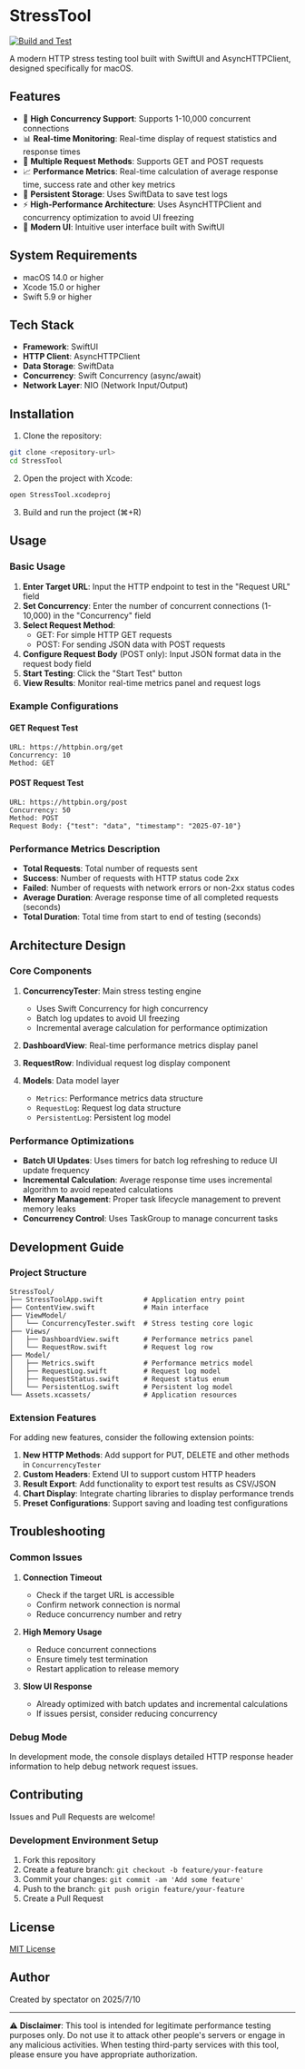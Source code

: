 # StressTool

[![Build and Test](https://github.com/YOUR_USERNAME/StressTool/workflows/Build%20and%20Test/badge.svg)](https://github.com/YOUR_USERNAME/StressTool/actions)

A modern HTTP stress testing tool built with SwiftUI and AsyncHTTPClient, designed specifically for macOS.

## Features

- 🚀 **High Concurrency Support**: Supports 1-10,000 concurrent connections
- 📊 **Real-time Monitoring**: Real-time display of request statistics and response times
- 🎯 **Multiple Request Methods**: Supports GET and POST requests
- 📈 **Performance Metrics**: Real-time calculation of average response time, success rate and other key metrics
- 💾 **Persistent Storage**: Uses SwiftData to save test logs
- ⚡ **High-Performance Architecture**: Uses AsyncHTTPClient and concurrency optimization to avoid UI freezing
- 🎨 **Modern UI**: Intuitive user interface built with SwiftUI

## System Requirements

- macOS 14.0 or higher
- Xcode 15.0 or higher
- Swift 5.9 or higher

## Tech Stack

- **Framework**: SwiftUI
- **HTTP Client**: AsyncHTTPClient
- **Data Storage**: SwiftData
- **Concurrency**: Swift Concurrency (async/await)
- **Network Layer**: NIO (Network Input/Output)

## Installation

1. Clone the repository:
```bash
git clone <repository-url>
cd StressTool
```

2. Open the project with Xcode:
```bash
open StressTool.xcodeproj
```

3. Build and run the project (⌘+R)

## Usage

### Basic Usage

1. **Enter Target URL**: Input the HTTP endpoint to test in the "Request URL" field
2. **Set Concurrency**: Enter the number of concurrent connections (1-10,000) in the "Concurrency" field
3. **Select Request Method**:
   - GET: For simple HTTP GET requests
   - POST: For sending JSON data with POST requests
4. **Configure Request Body** (POST only): Input JSON format data in the request body field
5. **Start Testing**: Click the "Start Test" button
6. **View Results**: Monitor real-time metrics panel and request logs

### Example Configurations

#### GET Request Test
```
URL: https://httpbin.org/get
Concurrency: 10
Method: GET
```

#### POST Request Test
```
URL: https://httpbin.org/post
Concurrency: 50
Method: POST
Request Body: {"test": "data", "timestamp": "2025-07-10"}
```

### Performance Metrics Description

- **Total Requests**: Total number of requests sent
- **Success**: Number of requests with HTTP status code 2xx
- **Failed**: Number of requests with network errors or non-2xx status codes
- **Average Duration**: Average response time of all completed requests (seconds)
- **Total Duration**: Total time from start to end of testing (seconds)

## Architecture Design

### Core Components

1. **ConcurrencyTester**: Main stress testing engine
   - Uses Swift Concurrency for high concurrency
   - Batch log updates to avoid UI freezing
   - Incremental average calculation for performance optimization

2. **DashboardView**: Real-time performance metrics display panel
3. **RequestRow**: Individual request log display component
4. **Models**: Data model layer
   - `Metrics`: Performance metrics data structure
   - `RequestLog`: Request log data structure
   - `PersistentLog`: Persistent log model

### Performance Optimizations

- **Batch UI Updates**: Uses timers for batch log refreshing to reduce UI update frequency
- **Incremental Calculation**: Average response time uses incremental algorithm to avoid repeated calculations
- **Memory Management**: Proper task lifecycle management to prevent memory leaks
- **Concurrency Control**: Uses TaskGroup to manage concurrent tasks

## Development Guide

### Project Structure

```
StressTool/
├── StressToolApp.swift          # Application entry point
├── ContentView.swift            # Main interface
├── ViewModel/
│   └── ConcurrencyTester.swift  # Stress testing core logic
├── Views/
│   ├── DashboardView.swift      # Performance metrics panel
│   └── RequestRow.swift         # Request log row
├── Model/
│   ├── Metrics.swift            # Performance metrics model
│   ├── RequestLog.swift         # Request log model
│   ├── RequestStatus.swift      # Request status enum
│   └── PersistentLog.swift      # Persistent log model
└── Assets.xcassets/             # Application resources
```

### Extension Features

For adding new features, consider the following extension points:

1. **New HTTP Methods**: Add support for PUT, DELETE and other methods in `ConcurrencyTester`
2. **Custom Headers**: Extend UI to support custom HTTP headers
3. **Result Export**: Add functionality to export test results as CSV/JSON
4. **Chart Display**: Integrate charting libraries to display performance trends
5. **Preset Configurations**: Support saving and loading test configurations

## Troubleshooting

### Common Issues

1. **Connection Timeout**
   - Check if the target URL is accessible
   - Confirm network connection is normal
   - Reduce concurrency number and retry

2. **High Memory Usage**
   - Reduce concurrent connections
   - Ensure timely test termination
   - Restart application to release memory

3. **Slow UI Response**
   - Already optimized with batch updates and incremental calculations
   - If issues persist, consider reducing concurrency

### Debug Mode

In development mode, the console displays detailed HTTP response header information to help debug network request issues.

## Contributing

Issues and Pull Requests are welcome!

### Development Environment Setup

1. Fork this repository
2. Create a feature branch: `git checkout -b feature/your-feature`
3. Commit your changes: `git commit -am 'Add some feature'`
4. Push to the branch: `git push origin feature/your-feature`
5. Create a Pull Request

## License

[MIT License](LICENSE)

## Author

Created by spectator on 2025/7/10

---

⚠️ **Disclaimer**: This tool is intended for legitimate performance testing purposes only. Do not use it to attack other people's servers or engage in any malicious activities. When testing third-party services with this tool, please ensure you have appropriate authorization.

